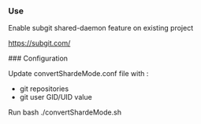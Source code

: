 ### Use 

Enable subgit shared-daemon feature on existing project 

https://subgit.com/

### Configuration

Update convertShardeMode.conf file with :
* git repositories
* git user GID/UID value

Run bash ./convertShardeMode.sh
